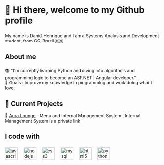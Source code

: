 <h1 align="left">👋 Hi there, welcome to my Github profile</h1>

###

<p align="left">My name is Daniel Henrique and I am a Systems Analysis and Development student, from GO, Brazil 🇧🇷</p>

###

<h2 align="left">About me</h2>

###

<p align="left">📚 "I'm currently learning Python and diving into algorithms and programming logic to become an ASP.NET | Angular developer."<br>🎯 Goals : Improve my knowledge in programming and work doing what I love.<br></p>

###

<h2 align="left">🚧 Current Projects</h2>

<p align="left">
  🔗 <a href="https://auralounge.com.br/" target="_blank">Aura Lounge</a> - Menu and Internal Management System ( Internal Management System is a private link )
</p>

###

<h2 align="left">I code with</h2>

###

<div align="left">
  <img src="https://cdn.jsdelivr.net/gh/devicons/devicon/icons/javascript/javascript-original.svg" height="40" alt="javascript logo"  />
  <img width="12" />
  <img src="https://cdn.jsdelivr.net/gh/devicons/devicon/icons/nodejs/nodejs-original.svg" height="40" alt="nodejs logo"  />
  <img width="12" />
  <img src="https://cdn.jsdelivr.net/gh/devicons/devicon/icons/css3/css3-original.svg" height="40" alt="css3 logo"  />
  <img width="12" />
  <img src="https://cdn.jsdelivr.net/gh/devicons/devicon/icons/mysql/mysql-original.svg" height="40" alt="mysql logo"  />
  <img width="12" />
  <img src="https://cdn.jsdelivr.net/gh/devicons/devicon/icons/html5/html5-original.svg" height="40" alt="html5 logo"  />
  <img width="12" />
  <img src="https://cdn.jsdelivr.net/gh/devicons/devicon/icons/python/python-original.svg" height="40" alt="python logo"  />
</div>

###
